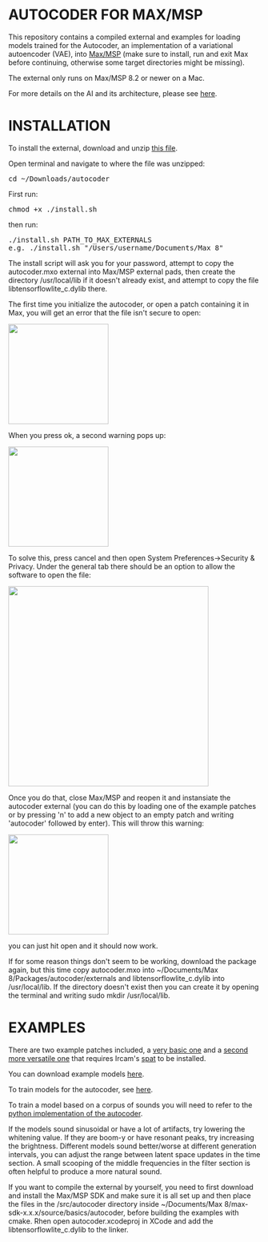 # AUTOCODER FOR MAX/MSP

This repository contains a compiled external and examples for loading models trained for the Autocoder, an implementation of a variational autoencoder (VAE), into [Max/MSP](https://cycling74.com/) (make sure to install, run and exit Max before continuing, otherwise some target directories might be missing). 

The external only runs on Max/MSP 8.2 or newer on a Mac.

For more details on the AI and its architecture, please see [here](https://github.com/franzson/autocoder).

# INSTALLATION

To install the external, download and unzip [this file](https://github.com/franzson/autocoder_external/raw/main/external/autocoder.zip).

Open terminal and navigate to where the file was unzipped:
<pre>cd ~/Downloads/autocoder</pre>

First run: 
<pre>chmod +x ./install.sh</pre>

then run:
<pre>./install.sh PATH_TO_MAX_EXTERNALS
e.g. ./install.sh "/Users/username/Documents/Max 8"</pre>

The install script will ask you for your password, attempt to copy the autocoder.mxo external into Max/MSP external pads, then create the directory /usr/local/lib if it doesn't already exist, and attempt to copy the file libtensorflowlite_c.dylib there.

The first time you initialize the autocoder, or open a patch containing it in Max, you will get an error that the file isn't secure to open:

<img src="https://github.com/franzson/autocoder_external/raw/main/img/warning-1.jpg" width="200">

When you press ok, a second warning pops up:

<img src="https://github.com/franzson/autocoder_external/raw/main/img/warning-2.jpg" width="200">

To solve this, press cancel and then open System Preferences->Security & Privacy.
Under the general tab there should be an option to allow the software to open the file:

<img src="https://github.com/franzson/autocoder_external/raw/main/img/warning-3.jpg" width="400">

Once you do that, close Max/MSP and reopen it and instansiate the autocoder external (you can do this by loading one of the example patches or by pressing 'n' to add a new object to an empty patch and writing 'autocoder' followed by enter). This will throw this warning:

<img src="https://github.com/franzson/autocoder_external/raw/main/img/warning-4.jpg" width="200">

you can just hit open and it should now work.


If for some reason things don't seem to be working, download the package again, but this time copy autocoder.mxo into ~/Documents/Max 8/Packages/autocoder/externals and libtensorflowlite_c.dylib into /usr/local/lib. If the directory doesn't exist then you can create it by opening the terminal and writing 
sudo mkdir /usr/local/lib.

# EXAMPLES

There are two example patches included, a [very basic one](https://github.com/franzson/autocoder_external/raw/main/examples/simple/autocoder-simple.zip) and a [second more versatile one](https://github.com/franzson/autocoder_external/raw/main/examples/simple/autocoder-advanced.zip) that requires Ircam's [spat](https://forum.ircam.fr/projects/detail/spat/) to be installed.

You can download example models [here](https://github.com/franzson/autocoder_models).

To train models for the autocoder, see [here](https://github.com/franzson/autocoder_training).

To train a model based on a corpus of sounds you will need to refer to the [python implementation of the autocoder](https://github.com/franzson/autocoder).

If the models sound sinusoidal or have a lot of artifacts, try lowering the whitening value. If they are boom-y or have resonant peaks, try increasing the brightness. Different models sound better/worse at different generation intervals, you can adjust the range between latent space updates in the time section. A small scooping of the middle frequencies in the filter section is often helpful to produce a more natural sound.

If you want to compile the external by yourself, you need to first download and install the Max/MSP SDK and make sure it is all set up and then place the files in the /src/autocoder directory inside ~/Documents/Max 8/max-sdk-x.x.x/source/basics/autocoder, before building the examples with cmake. Rhen open autocoder.xcodeproj in XCode and add the libtensorflowlite_c.dylib to the linker.
